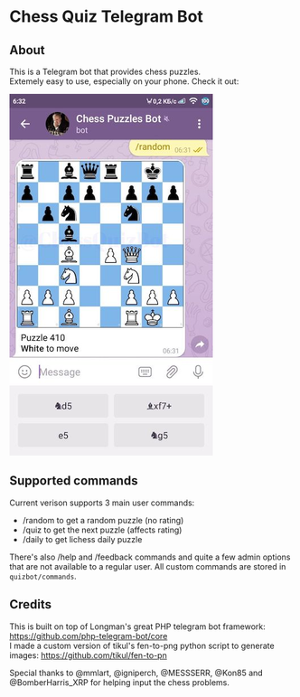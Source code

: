 # Chess Quiz Telegram Bot
## About

This is a Telegram bot that provides chess puzzles. <br/>
Extemely easy to use, especially on your phone. Check it out:

![demo](resources/demo.jpg)

## Supported commands
Current verison supports 3 main user commands:
- /random to get a random puzzle (no rating)
- /quiz to get the next puzzle (affects rating)
- /daily to get lichess daily puzzle

There's also /help and /feedback commands and quite a few admin options that are not available to a regular user.
All custom commands are stored in `quizbot/commands`. 

## Credits
This is built on top of Longman's great PHP telegram bot framework: https://github.com/php-telegram-bot/core<br/>
I made a custom version of tikul's fen-to-png python script to generate images: https://github.com/tikul/fen-to-pn

Special thanks to @mmlart, @igniperch, @MESSSERR, @Kon85 and @BomberHarris_XRP for helping input the chess problems.   

[me]: https://github.com/1int